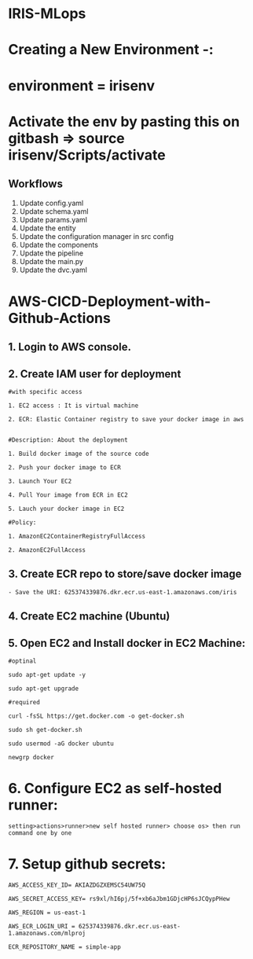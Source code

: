 # IRIS-MLops

# Creating a New Environment -: 

<!-- pip install virtualenv (if not installed)
virtualenv irisenv  # Replace "myenv" with the name you want for your environment -->
# environment = irisenv
# Activate the env by pasting this on gitbash => source irisenv/Scripts/activate 


## Workflows

1. Update config.yaml
2. Update schema.yaml
3. Update params.yaml
4. Update the entity
5. Update the configuration manager in src config
6. Update the components
7. Update the pipeline
8. Update the main.py
9. Update the dvc.yaml


# AWS-CICD-Deployment-with-Github-Actions

## 1. Login to AWS console.

## 2. Create IAM user for deployment

	#with specific access

	1. EC2 access : It is virtual machine

	2. ECR: Elastic Container registry to save your docker image in aws


	#Description: About the deployment

	1. Build docker image of the source code

	2. Push your docker image to ECR

	3. Launch Your EC2 

	4. Pull Your image from ECR in EC2

	5. Lauch your docker image in EC2

	#Policy:

	1. AmazonEC2ContainerRegistryFullAccess

	2. AmazonEC2FullAccess

	
## 3. Create ECR repo to store/save docker image
    - Save the URI: 625374339876.dkr.ecr.us-east-1.amazonaws.com/iris

	
## 4. Create EC2 machine (Ubuntu) 

## 5. Open EC2 and Install docker in EC2 Machine:
	
	
	#optinal

	sudo apt-get update -y

	sudo apt-get upgrade
	
	#required

	curl -fsSL https://get.docker.com -o get-docker.sh

	sudo sh get-docker.sh

	sudo usermod -aG docker ubuntu

	newgrp docker
	
# 6. Configure EC2 as self-hosted runner:
    setting>actions>runner>new self hosted runner> choose os> then run command one by one


# 7. Setup github secrets:

    AWS_ACCESS_KEY_ID= AKIAZDGZXEMSC54UW75Q

    AWS_SECRET_ACCESS_KEY= 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

    AWS_REGION = us-east-1

    AWS_ECR_LOGIN_URI = 625374339876.dkr.ecr.us-east-1.amazonaws.com/mlproj

    ECR_REPOSITORY_NAME = simple-app



